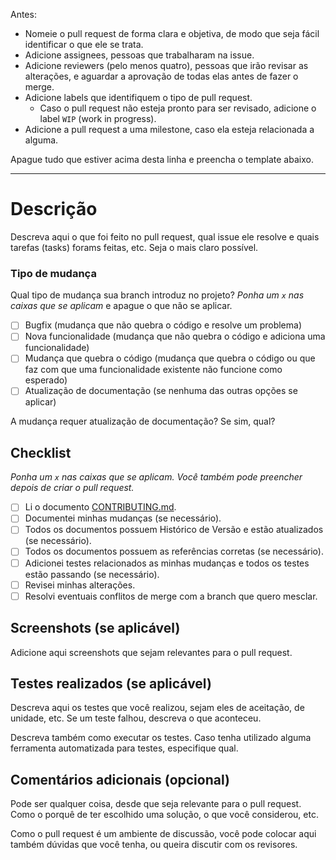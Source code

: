 Antes:
- Nomeie o pull request de forma clara e objetiva, de modo que seja fácil identificar o que ele se trata.
- Adicione assignees, pessoas que trabalharam na issue.
- Adicione reviewers (pelo menos quatro), pessoas que irão revisar as alterações, e aguardar a aprovação de todas elas antes de fazer o merge.
- Adicione labels que identifiquem o tipo de pull request.
    - Caso o pull request não esteja pronto para ser revisado, adicione o label `WIP` (work in progress).
- Adicione a pull request a uma milestone, caso ela esteja relacionada a alguma.

Apague tudo que estiver acima desta linha e preencha o template abaixo.

----------------------------------------------------------------------------------------------------------------------------
# Descrição
Descreva aqui o que foi feito no pull request, qual issue ele resolve e quais tarefas (tasks) forams feitas, etc. Seja o mais claro possível.

### Tipo de mudança
Qual tipo de mudança sua branch introduz no projeto?
_Ponha um `x` nas caixas que se aplicam_ e apague o que não se aplicar.

- [ ] Bugfix (mudança que não quebra o código e resolve um problema)
- [ ] Nova funcionalidade (mudança que não quebra o código e adiciona uma funcionalidade)
- [ ] Mudança que quebra o código (mudança que quebra o código ou que faz com que uma funcionalidade existente não funcione como esperado)
- [ ] Atualização de documentação (se nenhuma das outras opções se aplicar)

A mudança requer atualização de documentação? Se sim, qual?

## Checklist
_Ponha um `x` nas caixas que se aplicam. Você também pode preencher depois de criar o pull request._

- [ ] Li o documento [CONTRIBUTING.md](../CONTRIBUTING.md).
- [ ] Documentei minhas mudanças (se necessário).
- [ ] Todos os documentos possuem Histórico de Versão e estão atualizados (se necessário).
- [ ] Todos os documentos possuem as referências corretas (se necessário).
- [ ] Adicionei testes relacionados as minhas mudanças e todos os testes estão passando (se necessário).
- [ ] Revisei minhas alterações.
- [ ] Resolvi eventuais conflitos de merge com a branch que quero mesclar.

## Screenshots (se aplicável)
Adicione aqui screenshots que sejam relevantes para o pull request.

## Testes realizados (se aplicável)
Descreva aqui os testes que você realizou, sejam eles de aceitação, de unidade, etc. Se um teste falhou, descreva o que aconteceu.

Descreva também como executar os testes. Caso tenha utilizado alguma ferramenta automatizada para testes, especifique qual. 

## Comentários adicionais (opcional)
Pode ser qualquer coisa, desde que seja relevante para o pull request. Como o porquê de ter escolhido uma solução, o que você considerou, etc.

Como o pull request é um ambiente de discussão, você pode colocar aqui também dúvidas que você tenha, ou queira discutir com os revisores.
